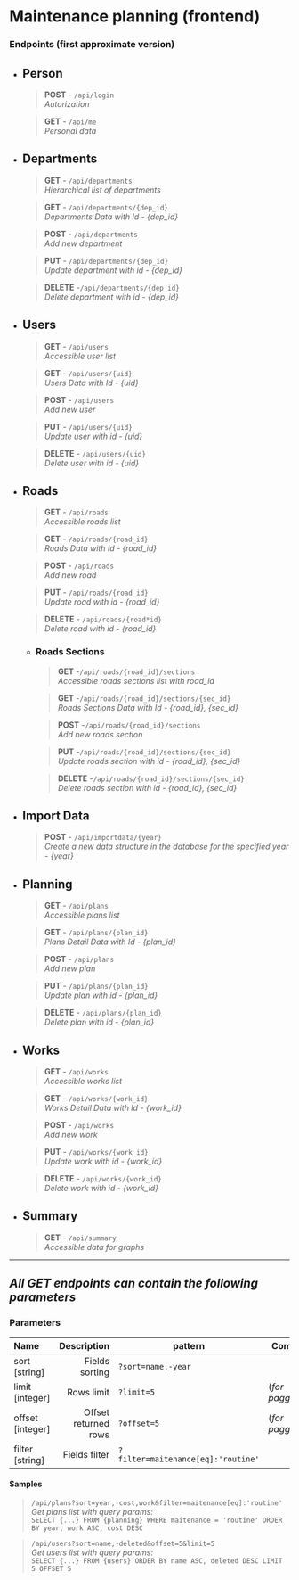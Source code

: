 # Maintenance planning (frontend)

### Endpoints (first approximate version)

- ## Person

  > **POST** - ​`/api​/login`  
  > _Autorization_

  > **GET** - ​`/api​/me`  
  > _Personal data_

- ## Departments

  > **GET** - ​`/api​/departments`  
  > _Hierarchical list of departments_

  > **GET** - ​`/api​/departments/{dep_id}`  
  > _Departments Data with Id - {dep_id}_

  > **POST** - ​`/api​/departments`  
  > _Add new department_

  > **PUT** - `​/api​/departments/{dep_id}`  
  > _Update department with id - {dep_id}_

  > **DELETE** - ​`/api​/departments/{dep_id}`  
  > _Delete department with id - {dep_id}_

- ## Users

  > **GET** - ​`/api​/users`  
  > _Accessible user list_

  > **GET** - ​`/api​/users/{uid}`  
  > _Users Data with Id - {uid}_

  > **POST** - `​/api​/users`  
  > _Add new user_

  > **PUT** - `​/api​/users/{uid}`  
  > _Update user with id - {uid}_

  > **DELETE** - ​`/api​/users/{uid}`  
  > _Delete user with id - {uid}_

- ## Roads

  > **GET** - `​/api​/roads`  
  > _Accessible roads list_

  > **GET** - ​`/api​/roads/{road_id}`  
  > _Roads Data with Id - {road_id}_

  > **POST** - ​`/api​/roads`  
  > _Add new road_

  > **PUT** - `​/api​/roads/{road_id}`  
  > _Update road with id - {road_id}_

  > **DELETE** - ​`/api​/roads/{road*id}`  
  > _Delete road with id - {road_id}_

  - ### Roads Sections

    > **GET** - ​`/api​/roads/{road_id}/sections`  
    > _Accessible roads sections list with road_id_

    > **GET** - ​`/api​/roads/{road_id}/sections/{sec_id}`  
    > _Roads Sections Data with Id - {road_id}, {sec_id}_

    > **POST** - ​`/api​/roads/{road_id}/sections`  
    > _Add new roads section_

    > **PUT** - ​`/api​/roads/{road_id}/sections/{sec_id}`  
    > _Update roads section with id - {road_id}, {sec_id}_

    > **DELETE** - ​`/api​/roads/{road_id}/sections/{sec_id}`  
    > _Delete roads section with id - {road_id}, {sec_id}_

* ## Import Data

  > **POST** - `​/api​/importdata/{year}`  
  > _Create a new data structure in the database for the specified year - {year}_

* ## Planning

  > **GET** - `​/api​/plans`  
  > _Accessible plans list_

  > **GET** - ​`/api​/plans/{plan_id}`  
  > _Plans Detail Data with Id - {plan_id}_

  > **POST** - ​`/api​/plans`  
  > _Add new plan_

  > **PUT** - ​`/api​/plans/{plan_id}`  
  > _Update plan with id - {plan_id}_

  > **DELETE** - `​/api​/plans/{plan_id}`  
  > _Delete plan with id - {plan_id}_

* ## Works

  > **GET** - ​`/api​/works`  
  > _Accessible works list_

  > **GET** - ​`/api​/works/{work_id}`  
  > _Works Detail Data with Id - {work_id}_

  > **POST** - ​`/api​/works`  
  > _Add new work_

  > **PUT** - ​`/api​/works/{work_id}`  
  > _Update work with id - {work_id}_

  > **DELETE** - ​`/api​/works/{work_id}`  
  > _Delete work with id - {work_id}_  

* ## Summary

  > **GET** - ​`/api​/summary`  
  > _Accessible data for graphs_

___
## _All GET endpoints can contain the following parameters_
### Parameters

| Name             | Description           | pattern                          | Comments            |
|:-----------------|----------------------:|----------------------------------|-------------------- |
| sort   [string]  | Fields sorting        |`?sort=name,-year`                |                     |
| limit  [integer] | Rows limit	           |`?limit=5`                        | (_for paggination_) |
| offset [integer] | Offset returned rows  |`?offset=5`                       | (_for paggination_) |
| filter [string]  | Fields filter         |`?filter=maitenance[eq]:'routine'`|                     |

#### Samples
> `/api​/plans?sort=year,-cost,work&filter=maitenance[eq]:'routine'`  
> _Get plans list with query params:_  
 `SELECT {...} FROM {planning} WHERE maitenance = 'routine' ORDER BY year, work ASC, cost DESC`

>  `/api/users?sort=name,-deleted&offset=5&limit=5`  
> _Get users list with query params:_  
 `SELECT {...} FROM {users} ORDER BY name ASC, deleted DESC LIMIT 5 OFFSET 5`
